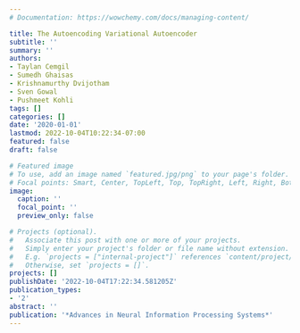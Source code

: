 ```yaml
---
# Documentation: https://wowchemy.com/docs/managing-content/

title: The Autoencoding Variational Autoencoder
subtitle: ''
summary: ''
authors:
- Taylan Cemgil
- Sumedh Ghaisas
- Krishnamurthy Dvijotham
- Sven Gowal
- Pushmeet Kohli
tags: []
categories: []
date: '2020-01-01'
lastmod: 2022-10-04T10:22:34-07:00
featured: false
draft: false

# Featured image
# To use, add an image named `featured.jpg/png` to your page's folder.
# Focal points: Smart, Center, TopLeft, Top, TopRight, Left, Right, BottomLeft, Bottom, BottomRight.
image:
  caption: ''
  focal_point: ''
  preview_only: false

# Projects (optional).
#   Associate this post with one or more of your projects.
#   Simply enter your project's folder or file name without extension.
#   E.g. `projects = ["internal-project"]` references `content/project/deep-learning/index.md`.
#   Otherwise, set `projects = []`.
projects: []
publishDate: '2022-10-04T17:22:34.581205Z'
publication_types:
- '2'
abstract: ''
publication: '*Advances in Neural Information Processing Systems*'
---
```


